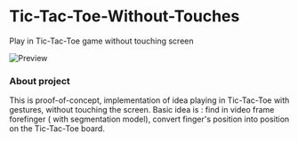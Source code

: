 # Tic-Tac-Toe-Without-Touches

Play in Tic-Tac-Toe game without touching screen

![Preview](https://imgur.com/VF6cBkZ.gif)


### About project
This is proof-of-concept, implementation of idea playing in Tic-Tac-Toe with gestures, without touching the screen. 
Basic idea is : find in video frame forefinger ( with segmentation model),  convert finger's position into position on the Tic-Tac-Toe board. 
